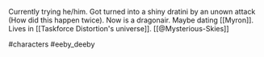 Currently trying he/him. Got turned into a shiny dratini by an unown attack (How did this happen twice). Now is a dragonair. Maybe dating [[Myron]]. Lives in [[Taskforce Distortion's universe]]. [[@Mysterious-Skies]]

#characters #eeby_deeby 